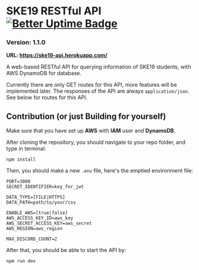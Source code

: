 # SKE19 RESTful API [![Better Uptime Badge](https://betteruptime.com/status-badges/v1/monitor/90vd.svg)](https://betteruptime.com/?utm_source=status_badge)

### Version: 1.1.0

**URL: https://ske19-api.herokuapp.com/**

A web-based RESTful API for querying information of SKE19 students, with AWS DynamoDB for database.

Currently there are only GET routes for this API, more features will be implemented later. The responses of the API are always `application/json`. See below for routes for this API.

## Contribution (or just Building for yourself)
Make sure that you have set up **AWS** with **IAM** user and **DynamoDB**.

After cloning the repository, you should navigate to your repo folder, and type in terminal:

```
npm install
```

Then, you should make a new `.env` file, here's the emptied environment file:

```
PORT=3000
SECRET_IDENTIFIER=key_for_jwt

DATA_TYPE=[FILE|HTTPS]
DATA_PATH=path/to/your/csv

ENABLE_AWS=[true|false]
AWS_ACCESS_KEY_ID=aws_key
AWS_SECRET_ACCESS_KEY=aws_secret
AWS_REGION=aws_region

MAX_DISCORD_COUNT=2
```

After that, you should be able to start the API by:

```
npm run dev
```